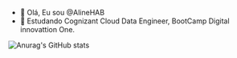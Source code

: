 - 👋 Olá, Eu sou @AlineHAB
- 🌱 Estudando Cognizant Cloud Data Engineer, BootCamp Digital innovattion One.

<div>

![Anurag's GitHub stats](https://github-readme-stats.vercel.app/api?username=AlineHAB&show_icons=true&theme=radical)

</div>



